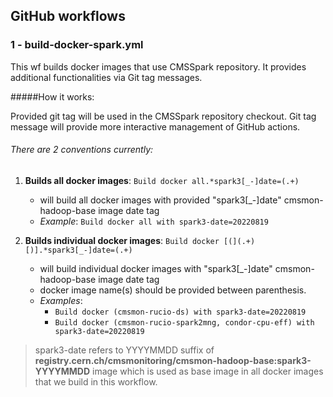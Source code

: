 ## GitHub workflows

### 1 - build-docker-spark.yml

This wf builds docker images that use CMSSpark repository. It provides additional functionalities via Git tag messages.

#####How it works:

Provided git tag will be used in the CMSSpark repository checkout. Git tag message will provide more interactive management of GitHub actions.

###### There are 2 conventions currently:
1. **Builds all docker images**: `Build docker all.*spark3[_-]date=(.+)`
   - will build all docker images with provided "spark3[_-]date" cmsmon-hadoop-base image date tag
   - _Example_: `Build docker all with spark3-date=20220819`

2. **Builds individual docker images**: `Build docker [(](.+)[)].*spark3[_-]date=(.+)`
    - will build individual docker images with "spark3[_-]date" cmsmon-hadoop-base image date tag
    - docker image name(s) should be provided between parenthesis.
    - _Examples_:
      - `Build docker (cmsmon-rucio-ds) with spark3-date=20220819`
      - `Build docker (cmsmon-rucio-spark2mng, condor-cpu-eff) with spark3-date=20220819`

> spark3-date refers to YYYYMMDD suffix of **registry.cern.ch/cmsmonitoring/cmsmon-hadoop-base:spark3-YYYYMMDD** image
   which is used as base image in all docker images that we build in this workflow.
